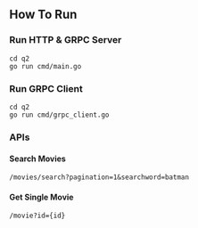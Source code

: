 ## How To Run
### Run HTTP & GRPC Server
```
cd q2 
go run cmd/main.go
```

### Run GRPC Client
```
cd q2
go run cmd/grpc_client.go
```

### APIs
#### Search Movies
`/movies/search?pagination=1&searchword=batman`

#### Get Single Movie
`/movie?id={id}`